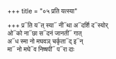 +++
title = "०५ प्रति यत्स्या"

+++
प्र᳓ति य᳓त् स्या᳓ नी᳓था अ᳓दर्शि द᳓स्योर्  
ओ᳓को ना᳓छा स᳓दनं जानती᳓ गात्  
अ᳓ध स्मा नो मघवञ् चर्कृता᳓द् इ᳓न्  
मा᳓ नो मघे᳓व निष्षपी᳓ प᳓रा दाः